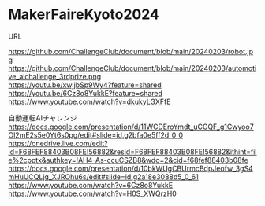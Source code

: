# MakerFaireKyoto2024

URL

https://github.com/ChallengeClub/document/blob/main/20240203/robot.jpg  
https://github.com/ChallengeClub/document/blob/main/20240203/automotive_aichallenge_3rdprize.png  
https://youtu.be/xwjjbSp9Wy4?feature=shared  
https://youtu.be/6Cz8o8YukkE?feature=shared  
https://www.youtube.com/watch?v=dkukyLGXFfE  

自動運転AIチャレンジ
https://docs.google.com/presentation/d/11WCDEroYmdt_uCGQF_g1Cwyoo7Ol2mE2s5e0Yt6s0pg/edit#slide=id.g2bfa0e5ff2d_0_0  
https://onedrive.live.com/edit?id=F68FEF88403B08FE!56882&resid=F68FEF88403B08FE!56882&ithint=file%2cpptx&authkey=!AH4-As-ccuCSZB8&wdo=2&cid=f68fef88403b08fe  
https://docs.google.com/presentation/d/10bkWUgCBUrmcBdpJeofw_3gS4mHuUCQLjq_XJROhu6s/edit#slide=id.g2a18e3088d5_0_61  
https://www.youtube.com/watch?v=6Cz8o8YukkE  
https://www.youtube.com/watch?v=H0S_XWQrzH0  


